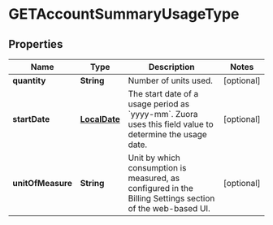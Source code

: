
# GETAccountSummaryUsageType

## Properties
Name | Type | Description | Notes
------------ | ------------- | ------------- | -------------
**quantity** | **String** | Number of units used.  |  [optional]
**startDate** | [**LocalDate**](LocalDate.md) | The start date of a usage period as &#x60;yyyy-mm&#x60;. Zuora uses this field value to determine the usage date.  |  [optional]
**unitOfMeasure** | **String** | Unit by which consumption is measured, as configured in the Billing Settings section of the web-based UI.  |  [optional]



